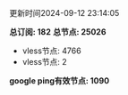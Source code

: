 更新时间2024-09-12 23:14:05

**总订阅: 182**
**总节点: 25026**
- vless节点: 4766
- vless节点: 2

**google ping有效节点: 1090**
